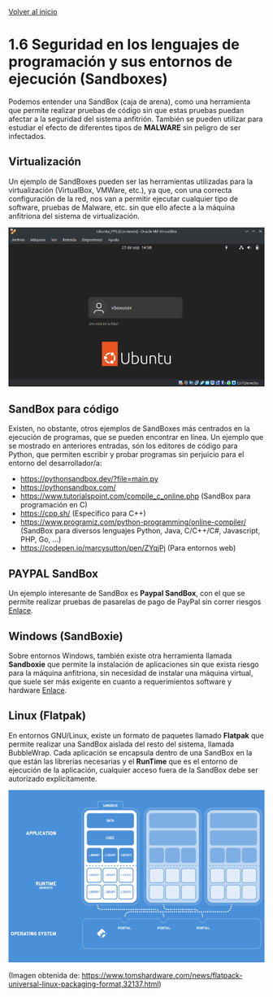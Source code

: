 [Volver al inicio](../Readme.md)
# 1.6 Seguridad en los lenguajes de programación y sus entornos de ejecución (Sandboxes)
Podemos entender una SandBox (caja de arena), como una herramienta que permite realizar pruebas de código sin que estas pruebas puedan afectar a la seguridad del sistema anfitrión. También se pueden utilizar para estudiar el efecto de diferentes tipos de **MALWARE** sin peligro de ser infectados.

## Virtualización
Un ejemplo de SandBoxes pueden ser las herramientas utilizadas para la virtualización (VirtualBox, VMWare, etc.), ya que, con una correcta configuración de la red, nos van a permitir ejecutar cualquier tipo de software, pruebas de Malware, etc. sin que ello afecte a la máquina anfitriona del sistema de virtualización.

![Ejemplo de herramienta SandBox, Ubuntu corriendo en VirtualBox](_images/Ubuntu_virtualizado.png)

## SandBox para código
Existen, no obstante, otros ejemplos de SandBoxes más centrados en la ejecución de programas, que se pueden encontrar en línea. Un ejemplo que se mostrado en anteriores entradas, són los editores de código para Python, que permiten escribir y probar programas sin perjuicio para el entorno del desarrollador/a:

* https://pythonsandbox.dev/?file=main.py
* https://pythonsandbox.com/
* https://www.tutorialspoint.com/compile_c_online.php (SandBox para programación en C)
* https://cpp.sh/ (Específico para C++)
* https://www.programiz.com/python-programming/online-compiler/ (SandBox para diversos lenguajes Python, Java, C/C++/C#, Javascript, PHP, Go, ...)
* https://codepen.io/marcysutton/pen/ZYqjPj (Para entornos web)
## PAYPAL SandBox
Un ejemplo interesante de SandBox es **Paypal SandBox**, con el que se permite realizar pruebas de pasarelas de pago de PayPal sin correr riesgos [Enlace](https://developer.paypal.com/home).

## Windows (SandBoxie)
Sobre entornos Windows, también existe otra herramienta llamada **Sandboxie** que permite la instalación de aplicaciones sin que exista riesgo para la máquina anfitriona, sin necesidad de instalar una máquina virtual, que suele ser más exigente en cuanto a requerimientos software y hardware [Enlace](https://github.com/sandboxie-plus/Sandboxie).

## Linux (Flatpak)
En entornos GNU/Linux, existe un formato de paquetes llamado **Flatpak** que permite realizar una SandBox aislada del resto del sistema, llamada BubbleWrap. Cada aplicación se encapsula dentro de una SandBox en la que están las librerías necesarias y el **RunTime** que es el entorno de ejecución de la aplicación, cualquier acceso fuera de la SandBox debe ser autorizado explicitamente. 

![Arquitectura de Flatpak](_images/Flatpak_arquitectura.png)

(Imagen obtenida de: https://www.tomshardware.com/news/flatpack-universal-linux-packaging-format,32137.html)